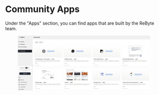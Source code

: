# Community Apps

Under the "Apps" section, you can find apps that are built by the ReByte team. 

<figure><img src="../images/com-apps.png" alt=""></figure>

